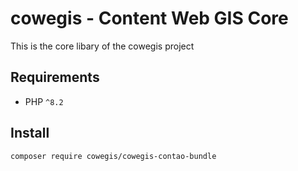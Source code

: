 # cowegis - Content Web GIS Core

This is the core libary of the cowegis project

## Requirements

- PHP `^8.2`

## Install

`composer require cowegis/cowegis-contao-bundle`

